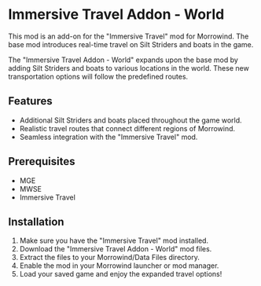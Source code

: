 # Immersive Travel Addon - World

This mod is an add-on for the "Immersive Travel" mod for Morrowind. The base mod introduces real-time travel on Silt Striders and boats in the game.

The "Immersive Travel Addon - World" expands upon the base mod by adding Silt Striders and boats to various locations in the world. These new transportation options will follow the predefined routes.

## Features

- Additional Silt Striders and boats placed throughout the game world.
- Realistic travel routes that connect different regions of Morrowind.
- Seamless integration with the "Immersive Travel" mod.

## Prerequisites

- MGE
- MWSE
- Immersive Travel

## Installation

1. Make sure you have the "Immersive Travel" mod installed.
2. Download the "Immersive Travel Addon - World" mod files.
3. Extract the files to your Morrowind/Data Files directory.
4. Enable the mod in your Morrowind launcher or mod manager.
5. Load your saved game and enjoy the expanded travel options!

